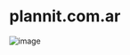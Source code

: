 # plannit.com.ar

![image](https://github.com/user-attachments/assets/beaba0ba-3edf-46cb-9bd1-427d6659125a)

